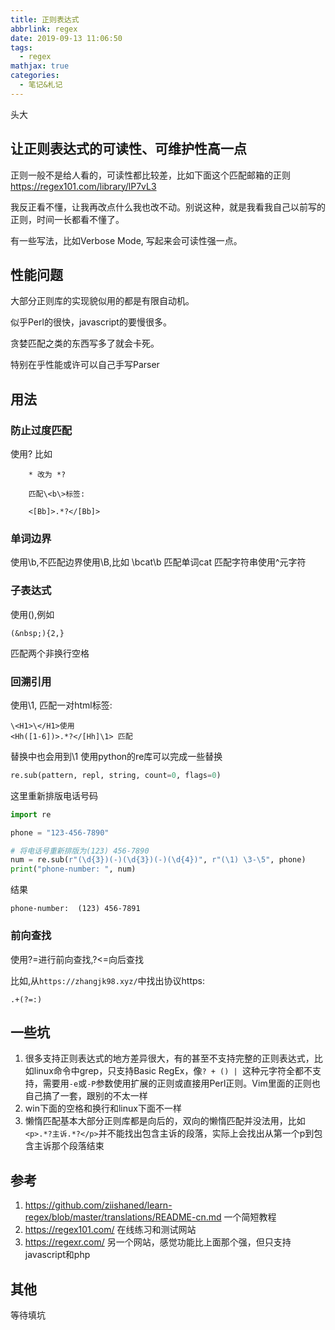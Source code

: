 ```yaml
---
title: 正则表达式
abbrlink: regex
date: 2019-09-13 11:06:50
tags:
  - regex
mathjax: true
categories:
  - 笔记&札记
---
```

头大
<!-- more -->

## 让正则表达式的可读性、可维护性高一点

正则一般不是给人看的，可读性都比较差，比如下面这个匹配邮箱的正则
<https://regex101.com/library/lP7vL3>
<!-- 
```
(?:(?:\r\n)?[\t])*(?:(?:(?:[^()<>@,;:\\".\[\]\000-\031]+(?:(?:(?:\r\n)?[\t])+|\Z|(?=[\["()<>@,;:\\".\[\]]))|"(?:[^\"\r\\]|\\.|(?:(?:\r\n)?[\t]))*"(?:(?:\r\n)?[\t])*)(?:\.(?:(?:\r\n)?[\t])*(?:[^()<>@,;:\\".\[\]\000-\031]+(?:(?:(?:\r\n)?[\t])+|\Z|(?=[\["()<>@,;:\\".\[\]]))|"(?:[^\"\r\\]|\\.|(?:(?:\r\n)?[\t]))*"(?:(?:\r\n)?[\t])*))*@(?:(?:\r\n)?[\t])*(?:[^()<>@,;:\\".\[\]\000-\031]+(?:(?:(?:\r\n)?[\t])+|\Z|(?=[\["()<>@,;:\\".\[\]]))|\[([^\[\]\r\\]|\\.)*\](?:(?:\r\n)?[\t])*)(?:\.(?:(?:\r\n)?[\t])*(?:[^()<>@,;:\\".\[\]\000-\031]+(?:(?:(?:\r\n)?[\t])+|\Z|(?=[\["()<>@,;:\\".\[\]]))|\[([^\[\]\r\\]|\\.)*\](?:(?:\r\n)?[\t])*))*|(?:[^()<>@,;:\\".\[\]\000-\031]+(?:(?:(?:\r\n)?[\t])+|\Z|(?=[\["()<>@,;:\\".\[\]]))|"(?:[^\"\r\\]|\\.|(?:(?:\r\n)?[\t]))*"(?:(?:\r\n)?[\t])*)*\<(?:(?:\r\n)?[\t])*(?:@(?:[^()<>@,;:\\".\[\]\000-\031]+(?:(?:(?:\r\n)?[\t])+|\Z|(?=[\["()<>@,;:\\".\[\]]))|\[([^\[\]\r\\]|\\.)*\](?:(?:\r\n)?[\t])*)(?:\.(?:(?:\r\n)?[\t])*(?:[^()<>@,;:\\".\[\]\000-\031]+(?:(?:(?:\r\n)?[\t])+|\Z|(?=[\["()<>@,;:\\".\[\]]))|\[([^\[\]\r\\]|\\.)*\](?:(?:\r\n)?[\t])*))*(?:,@(?:(?:\r\n)?[\t])*(?:[^()<>@,;:\\".\[\]\000-\031]+(?:(?:(?:\r\n)?[\t])+|\Z|(?=[\["()<>@,;:\\".\[\]]))|\[([^\[\]\r\\]|\\.)*\](?:(?:\r\n)?[\t])*)(?:\.(?:(?:\r\n)?[\t])*(?:[^()<>@,;:\\".\[\]\000-\031]+(?:(?:(?:\r\n)?[\t])+|\Z|(?=[\["()<>@,;:\\".\[\]]))|\[([^\[\]\r\\]|\\.)*\](?:(?:\r\n)?[\t])*))*)*:(?:(?:\r\n)?[\t])*)?(?:[^()<>@,;:\\".\[\]\000-\031]+(?:(?:(?:\r\n)?[\t])+|\Z|(?=[\["()<>@,;:\\".\[\]]))|"(?:[^\"\r\\]|\\.|(?:(?:\r\n)?[\t]))*"(?:(?:\r\n)?[\t])*)(?:\.(?:(?:\r\n)?[\t])*(?:[^()<>@,;:\\".\[\]\000-\031]+(?:(?:(?:\r\n)?[\t])+|\Z|(?=[\["()<>@,;:\\".\[\]]))|"(?:[^\"\r\\]|\\.|(?:(?:\r\n)?[\t]))*"(?:(?:\r\n)?[\t])*))*@(?:(?:\r\n)?[\t])*(?:[^()<>@,;:\\".\[\]\000-\031]+(?:(?:(?:\r\n)?[\t])+|\Z|(?=[\["()<>@,;:\\".\[\]]))|\[([^\[\]\r\\]|\\.)*\](?:(?:\r\n)?[\t])*)(?:\.(?:(?:\r\n)?[\t])*(?:[^()<>@,;:\\".\[\]\000-\031]+(?:(?:(?:\r\n)?[\t])+|\Z|(?=[\["()<>@,;:\\".\[\]]))|\[([^\[\]\r\\]|\\.)*\](?:(?:\r\n)?[\t])*))*\>(?:(?:\r\n)?[\t])*)|(?:[^()<>@,;:\\".\[\]\000-\031]+(?:(?:(?:\r\n)?[\t])+|\Z|(?=[\["()<>@,;:\\".\[\]]))|"(?:[^\"\r\\]|\\.|(?:(?:\r\n)?[\t]))*"(?:(?:\r\n)?[\t])*)*:(?:(?:\r\n)?[\t])*(?:(?:(?:[^()<>@,;:\\".\[\]\000-\031]+(?:(?:(?:\r\n)?[\t])+|\Z|(?=[\["()<>@,;:\\".\[\]]))|"(?:[^\"\r\\]|\\.|(?:(?:\r\n)?[\t]))*"(?:(?:\r\n)?[\t])*)(?:\.(?:(?:\r\n)?[\t])*(?:[^()<>@,;:\\".\[\]\000-\031]+(?:(?:(?:\r\n)?[\t])+|\Z|(?=[\["()<>@,;:\\".\[\]]))|"(?:[^\"\r\\]|\\.|(?:(?:\r\n)?[\t]))*"(?:(?:\r\n)?[\t])*))*@(?:(?:\r\n)?[\t])*(?:[^()<>@,;:\\".\[\]\000-\031]+(?:(?:(?:\r\n)?[\t])+|\Z|(?=[\["()<>@,;:\\".\[\]]))|\[([^\[\]\r\\]|\\.)*\](?:(?:\r\n)?[\t])*)(?:\.(?:(?:\r\n)?[\t])*(?:[^()<>@,;:\\".\[\]\000-\031]+(?:(?:(?:\r\n)?[\t])+|\Z|(?=[\["()<>@,;:\\".\[\]]))|\[([^\[\]\r\\]|\\.)*\](?:(?:\r\n)?[\t])*))*|(?:[^()<>@,;:\\".\[\]\000-\031]+(?:(?:(?:\r\n)?[\t])+|\Z|(?=[\["()<>@,;:\\".\[\]]))|"(?:[^\"\r\\]|\\.|(?:(?:\r\n)?[\t]))*"(?:(?:\r\n)?[\t])*)*\<(?:(?:\r\n)?[\t])*(?:@(?:[^()<>@,;:\\".\[\]\000-\031]+(?:(?:(?:\r\n)?[\t])+|\Z|(?=[\["()<>@,;:\\".\[\]]))|\[([^\[\]\r\\]|\\.)*\](?:(?:\r\n)?[\t])*)(?:\.(?:(?:\r\n)?[\t])*(?:[^()<>@,;:\\".\[\]\000-\031]+(?:(?:(?:\r\n)?[\t])+|\Z|(?=[\["()<>@,;:\\".\[\]]))|\[([^\[\]\r\\]|\\.)*\](?:(?:\r\n)?[\t])*))*(?:,@(?:(?:\r\n)?[\t])*(?:[^()<>@,;:\\".\[\]\000-\031]+(?:(?:(?:\r\n)?[\t])+|\Z|(?=[\["()<>@,;:\\".\[\]]))|\[([^\[\]\r\\]|\\.)*\](?:(?:\r\n)?[\t])*)(?:\.(?:(?:\r\n)?[\t])*(?:[^()<>@,;:\\".\[\]\000-\031]+(?:(?:(?:\r\n)?[\t])+|\Z|(?=[\["()<>@,;:\\".\[\]]))|\[([^\[\]\r\\]|\\.)*\](?:(?:\r\n)?[\t])*))*)*:(?:(?:\r\n)?[\t])*)?(?:[^()<>@,;:\\".\[\]\000-\031]+(?:(?:(?:\r\n)?[\t])+|\Z|(?=[\["()<>@,;:\\".\[\]]))|"(?:[^\"\r\\]|\\.|(?:(?:\r\n)?[\t]))*"(?:(?:\r\n)?[\t])*)(?:\.(?:(?:\r\n)?[\t])*(?:[^()<>@,;:\\".\[\]\000-\031]+(?:(?:(?:\r\n)?[\t])+|\Z|(?=[\["()<>@,;:\\".\[\]]))|"(?:[^\"\r\\]|\\.|(?:(?:\r\n)?[\t]))*"(?:(?:\r\n)?[\t])*))*@(?:(?:\r\n)?[\t])*(?:[^()<>@,;:\\".\[\]\000-\031]+(?:(?:(?:\r\n)?[\t])+|\Z|(?=[\["()<>@,;:\\".\[\]]))|\[([^\[\]\r\\]|\\.)*\](?:(?:\r\n)?[\t])*)(?:\.(?:(?:\r\n)?[\t])*(?:[^()<>@,;:\\".\[\]\000-\031]+(?:(?:(?:\r\n)?[\t])+|\Z|(?=[\["()<>@,;:\\".\[\]]))|\[([^\[\]\r\\]|\\.)*\](?:(?:\r\n)?[\t])*))*\>(?:(?:\r\n)?[\t])*)(?:,\s*(?:(?:[^()<>@,;:\\".\[\]\000-\031]+(?:(?:(?:\r\n)?[\t])+|\Z|(?=[\["()<>@,;:\\".\[\]]))|"(?:[^\"\r\\]|\\.|(?:(?:\r\n)?[\t]))*"(?:(?:\r\n)?[\t])*)(?:\.(?:(?:\r\n)?[\t])*(?:[^()<>@,;:\\".\[\]\000-\031]+(?:(?:(?:\r\n)?[\t])+|\Z|(?=[\["()<>@,;:\\".\[\]]))|"(?:[^\"\r\\]|\\.|(?:(?:\r\n)?[\t]))*"(?:(?:\r\n)?[\t])*))*@(?:(?:\r\n)?[\t])*(?:[^()<>@,;:\\".\[\]\000-\031]+(?:(?:(?:\r\n)?[\t])+|\Z|(?=[\["()<>@,;:\\".\[\]]))|\[([^\[\]\r\\]|\\.)*\](?:(?:\r\n)?[\t])*)(?:\.(?:(?:\r\n)?[\t])*(?:[^()<>@,;:\\".\[\]\000-\031]+(?:(?:(?:\r\n)?[\t])+|\Z|(?=[\["()<>@,;:\\".\[\]]))|\[([^\[\]\r\\]|\\.)*\](?:(?:\r\n)?[\t])*))*|(?:[^()<>@,;:\\".\[\]\000-\031]+(?:(?:(?:\r\n)?[\t])+|\Z|(?=[\["()<>@,;:\\".\[\]]))|"(?:[^\"\r\\]|\\.|(?:(?:\r\n)?[\t]))*"(?:(?:\r\n)?[\t])*)*\<(?:(?:\r\n)?[\t])*(?:@(?:[^()<>@,;:\\".\[\]\000-\031]+(?:(?:(?:\r\n)?[\t])+|\Z|(?=[\["()<>@,;:\\".\[\]]))|\[([^\[\]\r\\]|\\.)*\](?:(?:\r\n)?[\t])*)(?:\.(?:(?:\r\n)?[\t])*(?:[^()<>@,;:\\".\[\]\000-\031]+(?:(?:(?:\r\n)?[\t])+|\Z|(?=[\["()<>@,;:\\".\[\]]))|\[([^\[\]\r\\]|\\.)*\](?:(?:\r\n)?[\t])*))*(?:,@(?:(?:\r\n)?[\t])*(?:[^()<>@,;:\\".\[\]\000-\031]+(?:(?:(?:\r\n)?[\t])+|\Z|(?=[\["()<>@,;:\\".\[\]]))|\[([^\[\]\r\\]|\\.)*\](?:(?:\r\n)?[\t])*)(?:\.(?:(?:\r\n)?[\t])*(?:[^()<>@,;:\\".\[\]\000-\031]+(?:(?:(?:\r\n)?[\t])+|\Z|(?=[\["()<>@,;:\\".\[\]]))|\[([^\[\]\r\\]|\\.)*\](?:(?:\r\n)?[\t])*))*)*:(?:(?:\r\n)?[\t])*)?(?:[^()<>@,;:\\".\[\]\000-\031]+(?:(?:(?:\r\n)?[\t])+|\Z|(?=[\["()<>@,;:\\".\[\]]))|"(?:[^\"\r\\]|\\.|(?:(?:\r\n)?[\t]))*"(?:(?:\r\n)?[\t])*)(?:\.(?:(?:\r\n)?[\t])*(?:[^()<>@,;:\\".\[\]\000-\031]+(?:(?:(?:\r\n)?[\t])+|\Z|(?=[\["()<>@,;:\\".\[\]]))|"(?:[^\"\r\\]|\\.|(?:(?:\r\n)?[\t]))*"(?:(?:\r\n)?[\t])*))*@(?:(?:\r\n)?[\t])*(?:[^()<>@,;:\\".\[\]\000-\031]+(?:(?:(?:\r\n)?[\t])+|\Z|(?=[\["()<>@,;:\\".\[\]]))|\[([^\[\]\r\\]|\\.)*\](?:(?:\r\n)?[\t])*)(?:\.(?:(?:\r\n)?[\t])*(?:[^()<>@,;:\\".\[\]\000-\031]+(?:(?:(?:\r\n)?[\t])+|\Z|(?=[\["()<>@,;:\\".\[\]]))|\[([^\[\]\r\\]|\\.)*\](?:(?:\r\n)?[\t])*))*\>(?:(?:\r\n)?[\t])*))*)?;\s*)
```
 -->
我反正看不懂，让我再改点什么我也改不动。别说这种，就是我看我自己以前写的正则，时间一长都看不懂了。

有一些写法，比如Verbose Mode, 写起来会可读性强一点。

## 性能问题

大部分正则库的实现貌似用的都是有限自动机。

似乎Perl的很快，javascript的要慢很多。

贪婪匹配之类的东西写多了就会卡死。

特别在乎性能或许可以自己手写Parser

## 用法

### 防止过度匹配

使用? 比如

```
    * 改为 *?

    匹配\<b\>标签:

    <[Bb]>.*?</[Bb]>
```

### 单词边界

使用\b,不匹配边界使用\B,比如 \bcat\b 匹配单词cat
匹配字符串使用^元字符

### 子表达式

使用(),例如

```regex
(&nbsp;){2,}
```

匹配两个非换行空格

### 回溯引用

使用\1, 匹配一对html标签:

    \<H1>\</H1>使用
    <Hh([1-6])>.*?</[Hh]\1> 匹配

替换中也会用到\1
使用python的re库可以完成一些替换

```python
re.sub(pattern, repl, string, count=0, flags=0)
```

这里重新排版电话号码

```python
import re

phone = "123-456-7890"

# 将电话号重新排版为(123) 456-7890
num = re.sub(r"(\d{3})(-)(\d{3})(-)(\d{4})", r"(\1) \3-\5", phone)
print("phone-number: ", num)
```

结果

```
phone-number:  (123) 456-7891
```

### 前向查找

使用?=进行前向查找,?<=向后查找

比如,从`https://zhangjk98.xyz/`中找出协议https:

```
.+(?=:)
```

## 一些坑

1. 很多支持正则表达式的地方差异很大，有的甚至不支持完整的正则表达式，比如linux命令中grep，只支持Basic RegEx，像`? + () | `这种元字符全都不支持，需要用` -e `或` -P `参数使用扩展的正则或直接用Perl正则。Vim里面的正则也自己搞了一套，跟别的不太一样
2. win下面的空格和换行和linux下面不一样
3. 懒惰匹配基本大部分正则库都是向后的，双向的懒惰匹配并没法用，比如`<p>.*?主诉.*?</p>`并不能找出包含主诉的段落，实际上会找出从第一个p到包含主诉那个段落结束

## 参考

1. <https://github.com/ziishaned/learn-regex/blob/master/translations/README-cn.md> 一个简短教程
2. <https://regex101.com/> 在线练习和测试网站
3. <https://regexr.com/> 另一个网站，感觉功能比上面那个强，但只支持javascript和php

## 其他

等待填坑
